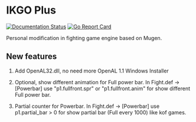 # IKGO Plus

[![Documentation Status](https://readthedocs.org/projects/ikemen-plus/badge/?version=latest)](https://ikemen-plus.readthedocs.io/en/latest/?badge=latest) [![Go Report Card](https://goreportcard.com/badge/github.com/shinlucho/ikemen-plus)](https://goreportcard.com/report/github.com/shinlucho/ikemen-plus)

Personal modification in fighting game engine based on Mugen.

## New features

1. Add OpenAL32.dll, no need more OpenAL 1.1 Windows Installer

2. Optional, show different animation for Full power bar.
In Fight.def -> [Powerbar] use "p1.fullfront.spr" or "p1.fullfront.anim" for show different Full power bar. 

3. Partial counter for Powerbar.
In Fight.def -> [Powerbar] use p1.partial_bar > 0 for show partial bar (Full every 1000) like kof games. 

